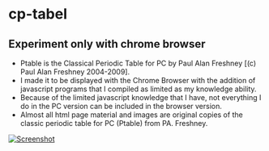 # cp-tabel
## Experiment only with chrome browser

- Ptable is the Classical Periodic Table for PC by Paul Alan Freshney [(c) Paul Alan Freshney 2004-2009].
- I made it to be displayed with the Chrome Browser with the addition of javascript programs that I compiled as limited as my knowledge ability.
- Because of the limited javascript knowledge that I have, not everything I do in the PC version can be included in the browser version.
- Almost all html page material and images are original copies of the classic periodic table for PC (Ptable) from PA. Freshney.


[![Screenshot](https://github.com/dirkncl/cp-tabel/blob/gh-pages/screenshot.png)](https://dirkncl.github.io/cp-tabel/Mainpt.htm)
